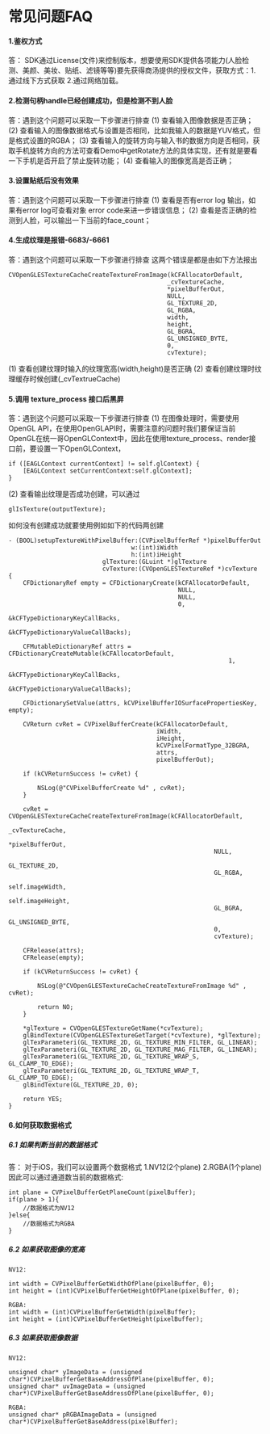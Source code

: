 # 常见问题FAQ

#### 1.鉴权方式
答： SDK通过License(文件)来控制版本，想要使用SDK提供各项能力(人脸检测、美颜、美妆、贴纸、滤镜等等)要先获得商汤提供的授权文件，获取方式：1.通过线下方式获取 2.通过网络加载。

#### 2.检测句柄handle已经创建成功，但是检测不到人脸
答：遇到这个问题可以采取一下步骤进行排查
(1) 查看输入图像数据是否正确；
(2) 查看输入的图像数据格式与设置是否相同，比如我输入的数据是YUV格式，但是格式设置的RGBA；
(3) 查看输入的旋转方向与输入书的数据方向是否相同，获取手机旋转方向的方法可查看Demo中getRotate方法的具体实现，还有就是要看一下手机是否开启了禁止旋转功能；
(4) 查看输入的图像宽高是否正确；

#### 3.设置贴纸后没有效果
答：遇到这个问题可以采取一下步骤进行排查
(1) 查看是否有error log 输出，如果有error log可查看对象 error code来进一步错误信息；
(2) 查看是否正确的检测到人脸，可以输出一下当前的face_count；

#### 4.生成纹理是报错-6683/-6661
答：遇到这个问题可以采取一下步骤进行排查
这两个错误是都是由如下方法报出
```
CVOpenGLESTextureCacheCreateTextureFromImage(kCFAllocatorDefault,
                                            _cvTextureCache,
                                            *pixelBufferOut,
                                            NULL,
                                            GL_TEXTURE_2D,
                                            GL_RGBA,
                                            width,
                                            height,
                                            GL_BGRA,
                                            GL_UNSIGNED_BYTE,
                                            0,
                                            cvTexture);
```
(1) 查看创建纹理时输入的纹理宽高(width,height)是否正确
(2) 查看创建纹理时纹理缓存时候创建(_cvTextrueCache)

#### 5.调用 texture_process 接口后黑屏
答：遇到这个问题可以采取一下步骤进行排查
(1) 在图像处理时，需要使用OpenGL API，在使用OpenGLAPI时，需要注意的问题时我们要保证当前OpenGL在统一哥OpenGLContext中，因此在使用texture_process、render接口前，要设置一下OpenGLContext，
```
if ([EAGLContext currentContext] != self.glContext) {
    [EAGLContext setCurrentContext:self.glContext];
}
```

(2) 查看输出纹理是否成功创建，可以通过
```
glIsTexture(outputTexture); 
```
如何没有创建成功就要使用例如如下的代码两创建
```
- (BOOL)setupTextureWithPixelBuffer:(CVPixelBufferRef *)pixelBufferOut
                                  w:(int)iWidth
                                  h:(int)iHeight
                          glTexture:(GLuint *)glTexture
                          cvTexture:(CVOpenGLESTextureRef *)cvTexture {
    CFDictionaryRef empty = CFDictionaryCreate(kCFAllocatorDefault,
                                               NULL,
                                               NULL,
                                               0,
                                               &kCFTypeDictionaryKeyCallBacks,
                                               &kCFTypeDictionaryValueCallBacks);
    
    CFMutableDictionaryRef attrs = CFDictionaryCreateMutable(kCFAllocatorDefault,
                                                             1,
                                                             &kCFTypeDictionaryKeyCallBacks,
                                                             &kCFTypeDictionaryValueCallBacks);
    
    CFDictionarySetValue(attrs, kCVPixelBufferIOSurfacePropertiesKey, empty);
    
    CVReturn cvRet = CVPixelBufferCreate(kCFAllocatorDefault,
                                         iWidth,
                                         iHeight,
                                         kCVPixelFormatType_32BGRA,
                                         attrs,
                                         pixelBufferOut);
    
    if (kCVReturnSuccess != cvRet) {
        
        NSLog(@"CVPixelBufferCreate %d" , cvRet);
    }
    
    cvRet = CVOpenGLESTextureCacheCreateTextureFromImage(kCFAllocatorDefault,
                                                         _cvTextureCache,
                                                         *pixelBufferOut,
                                                         NULL,
                                                         GL_TEXTURE_2D,
                                                         GL_RGBA,
                                                         self.imageWidth,
                                                         self.imageHeight,
                                                         GL_BGRA,
                                                         GL_UNSIGNED_BYTE,
                                                         0,
                                                         cvTexture);
    
    CFRelease(attrs);
    CFRelease(empty);
    
    if (kCVReturnSuccess != cvRet) {
        
        NSLog(@"CVOpenGLESTextureCacheCreateTextureFromImage %d" , cvRet);
        
        return NO;
    }
    
    *glTexture = CVOpenGLESTextureGetName(*cvTexture);
    glBindTexture(CVOpenGLESTextureGetTarget(*cvTexture), *glTexture);
    glTexParameteri(GL_TEXTURE_2D, GL_TEXTURE_MIN_FILTER, GL_LINEAR);
    glTexParameteri(GL_TEXTURE_2D, GL_TEXTURE_MAG_FILTER, GL_LINEAR);
    glTexParameteri(GL_TEXTURE_2D, GL_TEXTURE_WRAP_S, GL_CLAMP_TO_EDGE);
    glTexParameteri(GL_TEXTURE_2D, GL_TEXTURE_WRAP_T, GL_CLAMP_TO_EDGE);
    glBindTexture(GL_TEXTURE_2D, 0);
    
    return YES;
}
```

#### 6.如何获取数据格式
##### 6.1 如果判断当前的数据格式
答： 对于iOS，我们可以设置两个数据格式 1.NV12(2个plane) 2.RGBA(1个plane)
因此可以通过通道数当前的数据格式:
```
int plane = CVPixelBufferGetPlaneCount(pixelBuffer);
if(plane > 1){
    //数据格式为NV12
}else{
    //数据格式为RGBA
}
```

##### 6.2 如果获取图像的宽高
```
NV12:

int width = CVPixelBufferGetWidthOfPlane(pixelBuffer, 0);
int height = (int)CVPixelBufferGetHeightOfPlane(pixelBuffer, 0);

RGBA:
int width = (int)CVPixelBufferGetWidth(pixelBuffer);
int height = (int)CVPixelBufferGetHeight(pixelBuffer);
```

##### 6.3 如果获取图像数据

```
NV12:

unsigned char* yImageData = (unsigned char*)CVPixelBufferGetBaseAddressOfPlane(pixelBuffer, 0);
unsigned char* uvImageData = (unsigned char*)CVPixelBufferGetBaseAddressOfPlane(pixelBuffer, 0);

RGBA:
unsigned char* pRGBAImageData = (unsigned char*)CVPixelBufferGetBaseAddress(pixelBuffer);
```